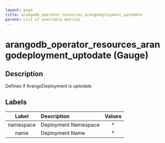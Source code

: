 ```yaml
---
layout: page
title: arangodb_operator_resources_arangodeployment_uptodate
parent: List of available metrics
---
```


# arangodb_operator_resources_arangodeployment_uptodate (Gauge)

## Description

Defines if ArangoDeployment is uptodate

## Labels

| Label | Description | Values |
|:---:|:--- |:---:|
| namespace | Deployment Namespace | * |
| name | Deployment Name | * |
